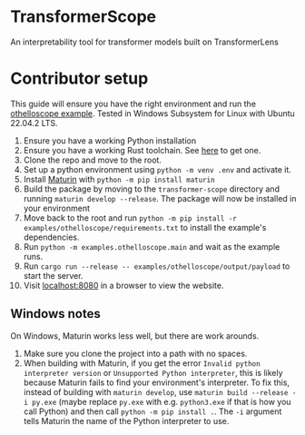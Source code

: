 # TransformerScope
An interpretability tool for transformer models built on TransformerLens

# Contributor setup
This guide will ensure you have the right environment and run the [othelloscope example](examples/othelloscope).
Tested in Windows Subsystem for Linux with Ubuntu 22.04.2 LTS.
1. Ensure you have a working Python installation
2. Ensure you have a working Rust toolchain. See [here](https://www.rust-lang.org/tools/install) to get one.
3. Clone the repo and move to the root.
4. Set up a python environment using `python -m venv .env` and activate it.
5. Install [Maturin](https://github.com/PyO3/maturin) with `python -m pip install maturin`
6. Build the package by moving to the `transformer-scope` directory and running `maturin develop --release`. The package will now be installed in your environment
7. Move back to the root and run `python -m pip install -r examples/othelloscope/requirements.txt` to install the example's dependencies.
8. Run `python -m examples.othelloscope.main` and wait as the example runs.
9. Run `cargo run --release -- examples/othelloscope/output/payload` to start the server.
10. Visit [localhost:8080](localhost:8080) in a browser to view the website.

## Windows notes
On Windows, Maturin works less well, but there are work arounds.
1. Make sure you clone the project into a path with no spaces.
2. When building with Maturin, if you get the error `Invalid python interpreter version` or `Unsupported Python interpreter`, this is likely because Maturin fails to find your environment's interpreter.
To fix this, instead of building with `maturin develop`, use `maturin build --release -i py.exe` (maybe replace `py.exe` with e.g. `python3.exe` if that is how you call Python) and then call `python -m pip install .`.
The `-i` argument tells Maturin the name of the Python interpreter to use.
